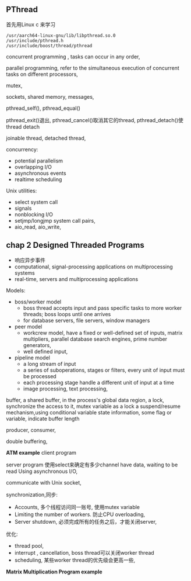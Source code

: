 ## PThread
首先用Linux c 来学习 <Pthread Programming >

```shell
/usr/aarch64-linux-gnu/lib/libpthread.so.0
/usr/include/pthread.h
/usr/include/boost/thread/pthread

```

concurrent programming , tasks can occur in any order,

parallel programming, refer to the simultaneous execution of concurrent tasks on different processors,

mutex,

sockets, shared memory, messages,

pthread_self(), pthread_equal()

pthread_exit()退出, pthread_cancel()取消其它的thread, pthread_detach()使thread detach

joinable thread, detached thread, 


concurrency:

- potential parallelism
- overlapping I/O
- asynchronous events
- realtime scheduling

Unix utilities:
- select system call
- signals
- nonblocking I/O
- setjmp/longjmp system call pairs,
- aio_read, aio_write, 

## chap 2 Designed Threaded Programs

* 响应异步事件
* computational, signal-processing applications on multiprocessing systems
* real-time, servers and multiprocessing applications

Models:
- boss/worker model
  - boss thread accepts input and pass specific tasks to more worker threads; boss loops until one arrives
  - for database servers, file servers, window managers
- peer model
  - workcrew model, have a fixed or well-defined set of inputs, matrix multipliers, parallel database search engines, prime number generators,
  - well defined input,
- pipeline model
  - a long stream of input
  - a series of suboperations, stages or filters, every unit of input must be processed
  - each processing stage handle a different unit of input at a time
  - image processing, text processing, 

buffer,
  a shared buffer, in the process's global data region,
  a lock, synchronize the access to it, mutex variable as a lock
  a suspend/resume mechanism,using conditional variable
  state information, some flag or variable, indicate buffer length

producer, consumer, 

double buffering,

**ATM example**
client program

server program
  使用select来确定有多少channel have data, waiting to be read
  Using asynchronous I/O, 

communicate with Unix socket,

synchronization,同步:
- Accounts, 多个线程访问同一账号, 使用mutex variable
- Limiting the number of workers. 防止CPU overloading, 
- Server shutdown, 必须完成所有的任务之后，才能关闭server,

优化:
- thread pool, 
- interrupt , cancellation, boss thread可以关闭worker thread
- scheduling, 某些worker thread的优先级会更高一些,

**Matrix Multiplication Program example**




